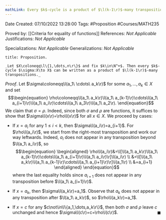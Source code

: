 ```yaml
---
mathLink: Every $k$-cycle is a product of $\l(k-1\r)$-many transpositions
---
```


<div class="topSpace"></div>

Date Created: 07/10/2022 13:28:00
Tags: #Proposition #Courses/MATH235

Proved by: [[Criteria for equality of functions]]
References: _Not Applicable_
Justifications: _Not Applicable_

Specializations: _Not Applicable_
Generalizations: _Not Applicable_

``` ad-Proposition
title: Proposition.

_Let $X\coloneqq\l\{1,\dots,n\r\}$ and fix $k\in\N^+$. Then every $k$-cycle $\sigma:X\to X$ can be written as a product of $\l(k-1\r)$-many transpositions._

```

_Proof_. Let $\sigma\coloneqq\l(a_1\ \cdots\ a_k\r)$ for some $a_1,\dots,a_k\in X$ and set
$$\begin{equation}
    \rho\coloneqq\l(a_1\ a_k\r)\l(a_1\ a_{k-1}\r)\cdots\l(a_1\ a_{i+1}\r)\l(a_1\ a_i\r)\cdots\l(a_1\ a_3\r)\l(a_1\ a_2\r).
\end{equation}$$
We claim that $\sigma=\rho$. Indeed, since both $\sigma$ and $\rho$ are functions, it suffices to show that $\sigma\l(x\r)=\rho\l(x\r)$ for all $x\in X$. We proceed by cases:
* If $x=a_i$ for any $1\leq i<k$, then $\sigma\l(a_i\r)=a_{i+1}$. For $\rho\l(a_i\r)$, we start from the right-most transposition and work our way leftwards. Indeed, $a_i$ does not appear in any transposition beyond $\l(a_1\ a_i\r)$, so
$$\begin{equation}
    \begin{aligned}
        \rho\l(a_i\r)&=\l[\l(a_1\ a_k\r)\l(a_1\ a_{k-1}\r)\cdots\l(a_1\ a_{i+1}\r)\l(a_1\ a_i\r)\r]\l(a_i\r) \\
        &=\l[\l(a_1\ a_k\r)\l(a_1\ a_{k-1}\r)\cdots\l(a_1\ a_{i+1}\r)\r]\l(a_1\r) \\
        &=a_{i+1}
    \end{aligned}
\end{equation}$$
where the last equality holds since $a_{i+1}$ does not appear in any transposition before $\l(a_1\ a_{i+1}\r)$.

* If $x=a_k$, then $\sigma\l(a_k\r)=a_1$. Observe that $a_k$ does not appear in any transposition after $\l(a_1\ a_k\r)$, so $\rho\l(a_k\r)=a_1$.
* If $x=c$ for any $c\not\in\l\{a_1,\dots,a_k\r\}$, then both $\sigma$ and $\rho$ leave $c$ unchanged and hence $\sigma\l(c\r)=c=\rho\l(c\r)$.<span style="float:right;">$\blacksquare$</span>
